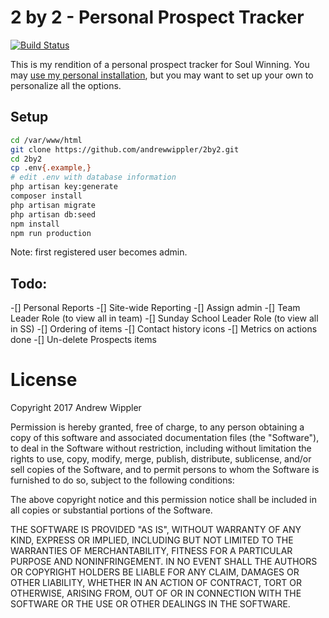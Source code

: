 # 2 by 2 - Personal Prospect Tracker
[![Build Status](https://travis-ci.org/andrewwippler/2by2.svg?branch=master)](https://travis-ci.org/andrewwippler/2by2)

This is my rendition of a personal prospect tracker for Soul Winning. You may [use my personal installation](https://2by2.andrewwippler.com), but you may want to set up your own to personalize all the options.

## Setup

```bash
cd /var/www/html
git clone https://github.com/andrewwippler/2by2.git
cd 2by2
cp .env{.example,}
# edit .env with database information
php artisan key:generate
composer install
php artisan migrate
php artisan db:seed
npm install
npm run production
```

Note: first registered user becomes admin.

## Todo:

 -[] Personal Reports
 -[] Site-wide Reporting
 -[] Assign admin
 -[] Team Leader Role (to view all in team)
 -[] Sunday School Leader Role (to view all in SS)
 -[] Ordering of items
 -[] Contact history icons
 -[] Metrics on actions done
 -[] Un-delete Prospects items


# License

Copyright 2017 Andrew Wippler

Permission is hereby granted, free of charge, to any person obtaining a copy of this software and associated documentation files (the "Software"), to deal in the Software without restriction, including without limitation the rights to use, copy, modify, merge, publish, distribute, sublicense, and/or sell copies of the Software, and to permit persons to whom the Software is furnished to do so, subject to the following conditions:

The above copyright notice and this permission notice shall be included in all copies or substantial portions of the Software.

THE SOFTWARE IS PROVIDED "AS IS", WITHOUT WARRANTY OF ANY KIND, EXPRESS OR IMPLIED, INCLUDING BUT NOT LIMITED TO THE WARRANTIES OF MERCHANTABILITY, FITNESS FOR A PARTICULAR PURPOSE AND NONINFRINGEMENT. IN NO EVENT SHALL THE AUTHORS OR COPYRIGHT HOLDERS BE LIABLE FOR ANY CLAIM, DAMAGES OR OTHER LIABILITY, WHETHER IN AN ACTION OF CONTRACT, TORT OR OTHERWISE, ARISING FROM, OUT OF OR IN CONNECTION WITH THE SOFTWARE OR THE USE OR OTHER DEALINGS IN THE SOFTWARE.
